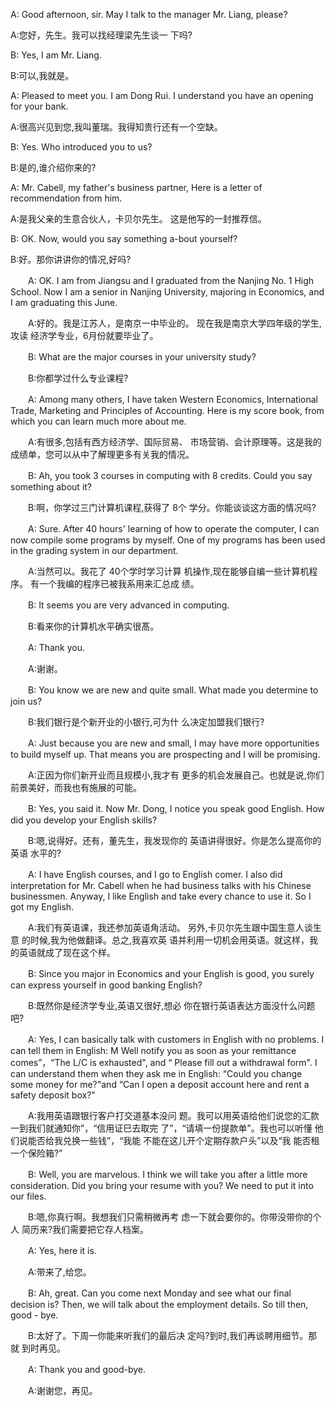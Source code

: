 A: Good afternoon, sir. May I talk to the manager Mr. Liang, please?

A:您好，先生。我可以找经理梁先生谈一 下吗?

B: Yes, I am Mr. Liang.

B:可以,我就是。

A: Pleased to meet you. I am Dong Rui. I understand you have an opening for your bank.

A:很高兴见到您,我叫董瑞。我得知贵行还有一个空缺。

B: Yes. Who introduced you to us?

B:是的,谁介绍你来的?

A: Mr. Cabell, my father's business partner, Here is a letter of recommendation from him.

A:是我父亲的生意合伙人，卡贝尔先生。 这是他写的一封推荐信。

B: OK. Now, would you say something a-bout yourself?

B:好。那你讲讲你的情况,好吗?

　　A: OK. I am from Jiangsu and I graduated from the Nanjing No. 1 High School. Now I am a senior in Nanjing University, majoring in Economics, and I am graduating this June.

　　A:好的。我是江苏人，是南京一中毕业的。 现在我是南京大学四年级的学生,攻读 经济学专业，6月份就要毕业了。

　　B: What are the major courses in your university study?

　　B:你都学过什么专业课程?

　　A: Among many others, I have taken Western Economics, International Trade, Marketing and Principles of Accounting. Here is my score book, from which you can learn much more about me.

　　A:有很多,包括有西方经济学、国际贸易、 市场营销、会计原理等。这是我的成绩单，您可以从中了解理更多有关我的情况。

　　B: Ah, you took 3 courses in computing with 8 credits. Could you say something about it?

　　B:啊，你学过三门计算机课程,获得了 8个 学分。你能谈谈这方面的情况吗?

　　A: Sure. After 40 hours' learning of how to operate the computer, I can now compile some programs by myself. One of my programs has been used in the grading system in our department.

　　A:当然可以。我花了 40个学时学习计算 机操作,现在能够自编一些计算机程序。 有一个我编的程序已被我系用来汇总成 绩。

　　B: It seems you are very advanced in computing.

　　B:看来你的计算机水平确实很髙。

　　A: Thank you.

　　A:谢谢。

　　B: You know we are new and quite small. What made you determine to join us?

　　B:我们银行是个新开业的小银行,可为什 么决定加盟我们银行?

　　A: Just because you are new and small, I may have more opportunities to build myself up. That means you are prospecting and I will be promising.

　　A:正因为你们新开业而且规模小,我才有 更多的机会发展自己。也就是说,你们 前景美好，而我也有施展的可能。

　　B: Yes, you said it. Now Mr. Dong, I notice you speak good English. How did you develop your English skills?

　　B:嗯,说得好。还有，董先生，我发现你的 英语讲得很好。你是怎么提高你的英语 水平的?

　　A: I have English courses, and I go to English comer. I also did interpretation for Mr. Cabell when he had business talks with his Chinese businessmen. Anyway, I like English and take every chance to use it. So I got my English.

　　A:我们有英语课，我还参加英语角活动。 另外,卡贝尔先生跟中国生意人谈生意 的时候,我为他做翻译。总之,我喜欢英 语并利用一切机会用英语。就这样，我 的英语就成了现在这个样。

　　B: Since you major in Economics and your English is good, you surely can express yourself in good banking English?

　　B:既然你是经济学专业,英语又很好,想必 你在银行英语表达方面没什么问题吧?

　　A: Yes, I can basically talk with customers in English with no problems. I can tell them in English: M Well notify you as soon as your remittance comes”，“The L/C is exhausted", and “ Please fill out a withdrawal form". I can understand them when they ask me in English: “Could you change some money for me?"and “Can I open a deposit account here and rent a safety deposit box?"

　　A:我用英语跟银行客户打交道基本没问 题。我可以用英语给他们说您的汇款 一到我们就通知你”，“信用证巳去取完 了”，“请填一份提款单”。我也可以听懂 他们说能否给我兑换一些钱”，“我能 不能在这儿开个定期存款户头”以及“我 能否租一个保险箱?”

　　B: Well, you are marvelous. I think we will take you after a little more consideration. Did you bring your resume with you? We need to put it into our files.

　　B:嗯,你真行啊。我想我们只需稍微再考 虑一下就会要你的。你带没带你的个人 简历来?我们需要把它存人档案。

　　A: Yes, here it is.

　　A:带来了,给您。

　　B: Ah, great. Can you come next Monday and see what our final decision is? Then, we will talk about the employment details. So till then, good - bye.

　　B:太好了。下周一你能来听我们的最后决 定吗?到时,我们再谈聘用细节。那就 到时再见。

　　A: Thank you and good-bye.

　　A:谢谢您，再见。